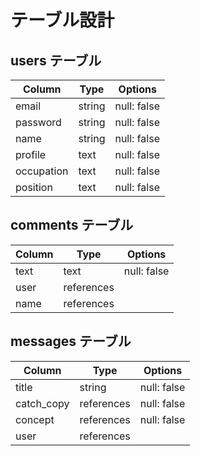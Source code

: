# テーブル設計

## users テーブル

| Column             | Type   | Options     |
| ------------------ | ------ | ----------- |
| email              | string | null: false |
| password           | string | null: false |
| name               | string | null: false |
| profile            | text   | null: false |
| occupation         | text   | null: false |
| position           | text   | null: false |

## comments テーブル

| Column | Type       | Options     |
| ------ | ------     | ----------- |
| text   | text       | null: false |
| user   | references |             |
| name   | references |             |


## messages テーブル

| Column     | Type       | Options     |
| -------    | ---------- | ------------|
| title      | string     | null: false |
| catch_copy | references | null: false |
| concept    | references | null: false |
| user       | references |             |



